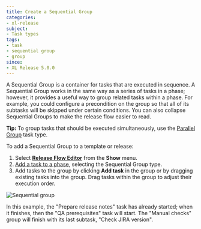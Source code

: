 ```yaml
---
title: Create a Sequential Group
categories:
- xl-release
subject:
- Task types
tags:
- task
- sequential group
- group
since:
- XL Release 5.0.0
---
```


A Sequential Group is a container for tasks that are executed in sequence. A Sequential Group works in the same way as a series of tasks in a phase; however, it provides a useful way to group related tasks within a phase. For example, you could configure a precondition on the group so that all of its subtasks will be skipped under certain conditions. You can also collapse Sequential Groups to make the release flow easier to read.

**Tip:** To group tasks that should be executed simultaneously, use the [Parallel Group](/xl-release/how-to/create-a-parallel-group.html) task type.

To add a Sequential Group to a template or release:

1. Select [**Release Flow Editor**](/xl-release/how-to/using-the-release-flow-editor.html) from the **Show** menu.
1. [Add a task to a phase](/xl-release/how-to/add-a-task-to-a-phase.html), selecting the Sequential Group type.
1. Add tasks to the group by clicking **Add task** in the group or by dragging existing tasks into the group. Drag tasks within the group to adjust their execution order.

![Sequential group](../images/sequential-group.png)

In this example, the "Prepare release notes" task has already started; when it finishes, then the "QA prerequisites" task will start. The "Manual checks" group will finish with its last subtask, "Check JIRA version".

